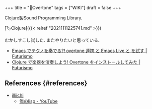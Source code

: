 +++
title = "📝Overtone"
tags = ["WIKI"]
draft = false
+++

Clojure製Sound Programming Library.

[🏷Clojure]({{< relref "20211111225741.md" >}})

むかしすこし試した. またやりたいと思っている.

-   [Emacs でテクノを奏でる?! overtone 連携 と Emacs Live と を試す | Futurismo](https://futurismo.biz/archives/3464/)
-   [Clojure で楽器を演奏しよう! Overtone をインストールしてみた | Futurismo](https://futurismo.biz/archives/3127/)


## References {#references}

-   [illiichi](https://illiichi.bandcamp.com/)
    -   [俺のlisp - YouTube](https://www.youtube.com/watch?v=RuU0HI-paik)
